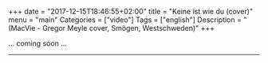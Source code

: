 +++
date = "2017-12-15T18:46:55+02:00"
title = "Keine ist wie du (cover)"
menu = "main"
Categories = ["video"]
Tags = ["english"]
Description = "(MacVie - Gregor Meyle cover, Smögen, Westschweden)"
+++



...
coming soon 
... 





---
